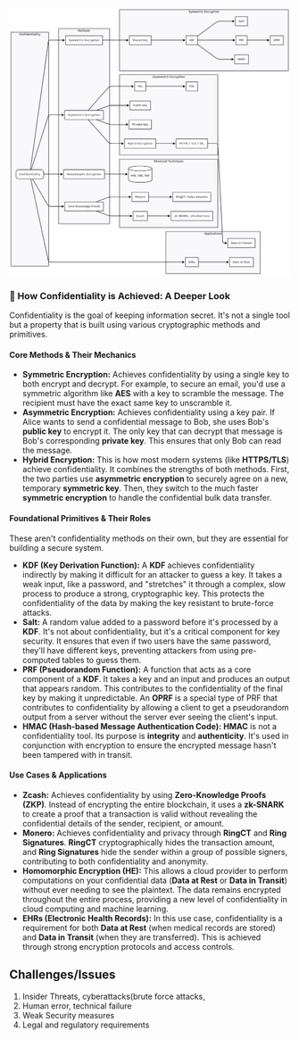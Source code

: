 ![confidentiality](https://github.com/uv-goswami/Cryptography/blob/main/Diagrams/Confidentiality.png)


### 🔐 How Confidentiality is Achieved: A Deeper Look

Confidentiality is the goal of keeping information secret. It's not a single tool but a property that is built using various cryptographic methods and primitives. 

#### Core Methods & Their Mechanics

* **Symmetric Encryption:** Achieves confidentiality by using a single key to both encrypt and decrypt. For example, to secure an email, you'd use a symmetric algorithm like **AES** with a key to scramble the message. The recipient must have the exact same key to unscramble it.
* **Asymmetric Encryption:** Achieves confidentiality using a key pair. If Alice wants to send a confidential message to Bob, she uses Bob's **public key** to encrypt it. The only key that can decrypt that message is Bob's corresponding **private key**. This ensures that only Bob can read the message.
* **Hybrid Encryption:** This is how most modern systems (like **HTTPS/TLS**) achieve confidentiality. It combines the strengths of both methods. First, the two parties use **asymmetric encryption** to securely agree on a new, temporary **symmetric key**. Then, they switch to the much faster **symmetric encryption** to handle the confidential bulk data transfer.

#### Foundational Primitives & Their Roles

These aren't confidentiality methods on their own, but they are essential for building a secure system.

* **KDF (Key Derivation Function):** A **KDF** achieves confidentiality indirectly by making it difficult for an attacker to guess a key. It takes a weak input, like a password, and "stretches" it through a complex, slow process to produce a strong, cryptographic key. This protects the confidentiality of the data by making the key resistant to brute-force attacks.
* **Salt:** A random value added to a password before it's processed by a **KDF**. It's not about confidentiality, but it's a critical component for key security. It ensures that even if two users have the same password, they'll have different keys, preventing attackers from using pre-computed tables to guess them.
* **PRF (Pseudorandom Function):** A function that acts as a core component of a **KDF**. It takes a key and an input and produces an output that appears random. This contributes to the confidentiality of the final key by making it unpredictable. An **OPRF** is a special type of PRF that contributes to confidentiality by allowing a client to get a pseudorandom output from a server without the server ever seeing the client's input.
* **HMAC (Hash-based Message Authentication Code):** **HMAC** is not a confidentiality tool. Its purpose is **integrity** and **authenticity**. It's used in conjunction with encryption to ensure the encrypted message hasn't been tampered with in transit.

#### Use Cases & Applications

* **Zcash:** Achieves confidentiality by using **Zero-Knowledge Proofs (ZKP)**. Instead of encrypting the entire blockchain, it uses a **zk-SNARK** to create a proof that a transaction is valid without revealing the confidential details of the sender, recipient, or amount.
* **Monero:** Achieves confidentiality and privacy through **RingCT** and **Ring Signatures**. **RingCT** cryptographically hides the transaction amount, and **Ring Signatures** hide the sender within a group of possible signers, contributing to both confidentiality and anonymity.
* **Homomorphic Encryption (HE):** This allows a cloud provider to perform computations on your confidential data (**Data at Rest** or **Data in Transit**) without ever needing to see the plaintext. The data remains encrypted throughout the entire process, providing a new level of confidentiality in cloud computing and machine learning.
* **EHRs (Electronic Health Records):** In this use case, confidentiality is a requirement for both **Data at Rest** (when medical records are stored) and **Data in Transit** (when they are transferred). This is achieved through strong encryption protocols and access controls.

## Challenges/Issues
1. Insider Threats, cyberattacks(brute force attacks,  
2. Human error, technical failure  
3. Weak Security measures  
4. Legal and regulatory requirements

